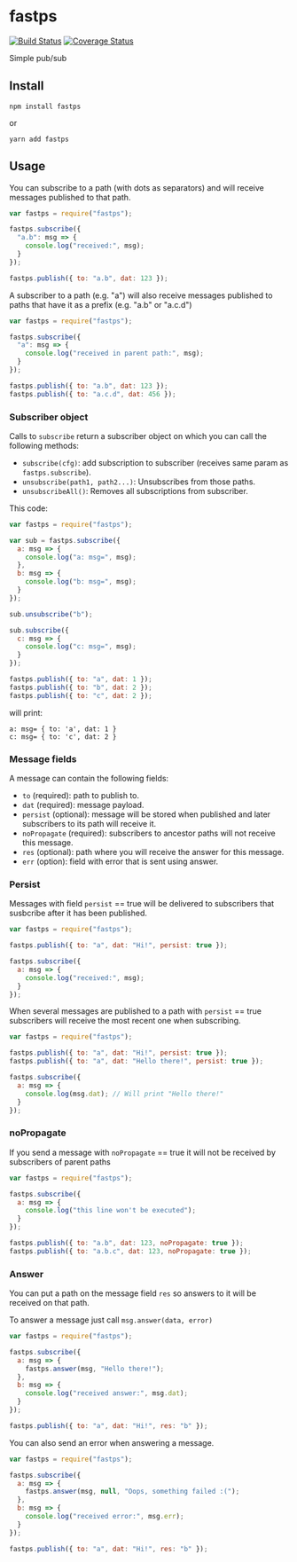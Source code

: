 # fastps

[![Build Status](https://travis-ci.org/nayarsystems/fastps.svg?branch=master)](https://travis-ci.org/nayarsystems/fastps) [![Coverage Status](https://coveralls.io/repos/github/nayarsystems/fastps/badge.svg?branch=master&service=github)](https://coveralls.io/github/nayarsystems/fastps?branch=master)

Simple pub/sub

## Install

```
npm install fastps
```

or

```
yarn add fastps
```

## Usage

You can subscribe to a path (with dots as separators) and will receive messages published to that path.

```javascript
var fastps = require("fastps");

fastps.subscribe({
  "a.b": msg => {
    console.log("received:", msg);
  }
});

fastps.publish({ to: "a.b", dat: 123 });
```

A subscriber to a path (e.g. "a") will also receive messages published to paths that have it as a prefix (e.g. "a.b" or "a.c.d")

```javascript
var fastps = require("fastps");

fastps.subscribe({
  "a": msg => {
    console.log("received in parent path:", msg);
  }
});

fastps.publish({ to: "a.b", dat: 123 });
fastps.publish({ to: "a.c.d", dat: 456 });
```

### Subscriber object

Calls to `subscribe` return a subscriber object on which you can call the following methods:

- `subscribe(cfg)`: add subscription to subscriber (receives same param as `fastps.subscribe`).
- `unsubscribe(path1, path2...)`: Unsubscribes from those paths.
- `unsubscribeAll()`: Removes all subscriptions from subscriber.

This code:

```javascript
var fastps = require("fastps");

var sub = fastps.subscribe({
  a: msg => {
    console.log("a: msg=", msg);
  },
  b: msg => {
    console.log("b: msg=", msg);
  }
});

sub.unsubscribe("b");

sub.subscribe({
  c: msg => {
    console.log("c: msg=", msg);
  }
});

fastps.publish({ to: "a", dat: 1 });
fastps.publish({ to: "b", dat: 2 });
fastps.publish({ to: "c", dat: 2 });
```

will print:

```
a: msg= { to: 'a', dat: 1 }
c: msg= { to: 'c', dat: 2 }
```

### Message fields

A message can contain the following fields:

- `to` (required): path to publish to.
- `dat` (required): message payload.
- `persist` (optional): message will be stored when published and later subscribers to its path will receive it.
- `noPropagate` (required): subscribers to ancestor paths will not receive this message.
- `res` (optional): path where you will receive the answer for this message.
- `err` (option): field with error that is sent using answer.

### Persist

Messages with field `persist` == true will be delivered to subscribers that susbcribe after it has been published.

```javascript
var fastps = require("fastps");

fastps.publish({ to: "a", dat: "Hi!", persist: true });

fastps.subscribe({
  a: msg => {
    console.log("received:", msg);
  }
});
```

When several messages are published to a path with `persist` == true subscribers will receive the most recent one when subscribing.

```javascript
var fastps = require("fastps");

fastps.publish({ to: "a", dat: "Hi!", persist: true });
fastps.publish({ to: "a", dat: "Hello there!", persist: true });

fastps.subscribe({
  a: msg => {
    console.log(msg.dat); // Will print "Hello there!"
  }
});
```

### noPropagate

If you send a message with `noPropagate` == true it will not be received by subscribers of parent paths

```javascript
var fastps = require("fastps");

fastps.subscribe({
  a: msg => {
    console.log("this line won't be executed");
  }
});

fastps.publish({ to: "a.b", dat: 123, noPropagate: true });
fastps.publish({ to: "a.b.c", dat: 123, noPropagate: true });
```

### Answer

You can put a path on the message field `res` so answers to it will be received on that path.

To answer a message just call `msg.answer(data, error)`

```javascript
var fastps = require("fastps");

fastps.subscribe({
  a: msg => {
    fastps.answer(msg, "Hello there!");
  },
  b: msg => {
    console.log("received answer:", msg.dat);
  }
});

fastps.publish({ to: "a", dat: "Hi!", res: "b" });
```

You can also send an error when answering a message.

```javascript
var fastps = require("fastps");

fastps.subscribe({
  a: msg => {
    fastps.answer(msg, null, "Oops, something failed :(");
  },
  b: msg => {
    console.log("received error:", msg.err);
  }
});

fastps.publish({ to: "a", dat: "Hi!", res: "b" });
```
